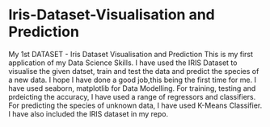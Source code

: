 # Iris-Dataset-Visualisation and Prediction
My 1st DATASET - Iris Dataset Visualisation and Prediction
This is my first application of my Data Science Skills. I have used the IRIS Dataset to visualise the given datset, train and test the data and predict the species of a new data.
I hope I have done a good job,this being the first time for me.
I have used seaborn, matplotlib for Data Modelling.
For training, testing and prdeicting the accuracy, I have used a range of regressors and classifiers.
For predicting the species of unknown data, I have used K-Means Classifier.
I have also included the IRIS dataset in my repo.

